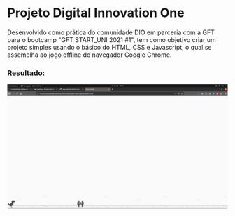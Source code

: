 # Projeto Digital Innovation One

Desenvolvido como prática do comunidade DIO em parceria com a GFT para o bootcamp "GFT START_UNI 2021 #1", tem como objetivo criar um projeto simples usando o básico do HTML, CSS e Javascript, o qual se assemelha ao jogo offline do navegador Google Chrome.

### Resultado:

![Resultado do Desenvolvimento](https://github.com/acgoularthub/dio-project-game/blob/main/imagens/exemplo.png)

